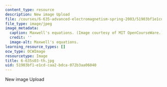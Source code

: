 ```yaml
---
content_type: resource
description: New image Upload
file: /courses/6-635-advanced-electromagnetism-spring-2003/51903bf1e1cdcaa2bdca072b3aa06040_6-635s03-th.jpg
file_type: image/jpeg
image_metadata:
  caption: Maxwell's equations. (Image courtesy of MIT OpenCourseWare.)
  credit: ''
  image-alt: Maxwell's equations.
learning_resource_types: []
ocw_type: OCWImage
resourcetype: Image
title: 6-635s03-th.jpg
uid: 51903bf1-e1cd-caa2-bdca-072b3aa06040
---
```

New image Upload

